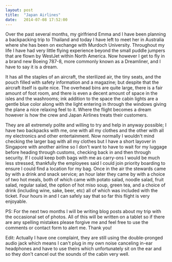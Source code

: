 ```yaml
---
layout: post
title:  "Japan Airlines"
date:   2014-07-08 17:52:00
---
```


Over the past several months, my girlfriend Emma and I have been planning a backpacking trip to Thailand and today I have left to meet her in Australia where she has been on exchange with Murdoch University. Throughout my life I have had very little flying experience beyond the small puddle jumpers that are flown by WestJet within North America. Now however I get to fly in a brand new Boeing 787-8, more commonly known as a Dreamliner, and I have to say it is a dream.

It has all the staples of an aircraft, the sterilized air, the tiny seats, and the pouch filled with safety information and a magazine; but despite that the aircraft itself is quite nice. The overhead bins are quite large, there is a fair amount of foot room, and there is even a decent amount of space in the isles and the washrooms; ink addition to the space the cabin lights are a gentle blue color along with the light entering in through the windows giving the plane a nice relaxing feel to it. Where the flight becomes a dream however is how the crew and Japan Airlines treats their customers.

They are all extremely polite and willing to try and help in anyway possible; I have two backpacks with me, one with all my clothes and the other with all my electronics and other entertainment. Now normally I wouldn't mind checking the larger bag with all my clothes but I have a short layover in Singapore with another airline so I don't want to have to wait for my luggage before heading through customs, checking back in and then through security. If I could keep both bags with me as carry-ons I would be much less stressed, thankfully the employees said I could join priority boarding to ensure I could find a location for my bag. Once in the air the stewards came by with a drink and snack service; an hour later they came by with a choice of two hot meals, both of which came with potato salad, noodle salad, fruit salad, regular salad, the option of hot miso soup, green tea, and a choice of drink (including wine, sake, beer, etc) all of which was included with the ticket. Four hours in and I can safely say that so far this flight is very enjoyable.

PS: For the next two months I will be writing blog posts about my trip with the occasional set of photos. All of this will be written on a tablet so if there are any spelling mistakes please forgive me and feel free to use the comments or contact form to alert me. Thank you!

Edit: Actually I have one complaint, they are still using the double-pronged audio jack which means I can't plug in my own noise canceling in-ear headphones and have to use theirs which unfortunately sit on the ear and so they don't cancel out the sounds of the cabin very well.
